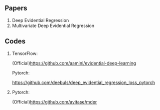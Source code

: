 ## Papers

1. Deep Evidential Regression
1. Multivariate Deep Evidential Regression

## Codes

1. TensorFlow:

   (Official)https://github.com/aamini/evidential-deep-learning

     

   Pytorch:

   https://github.com/deebuls/deep_evidential_regression_loss_pytorch

2. Pytorch:

   (Official)https://github.com/avitase/mder
